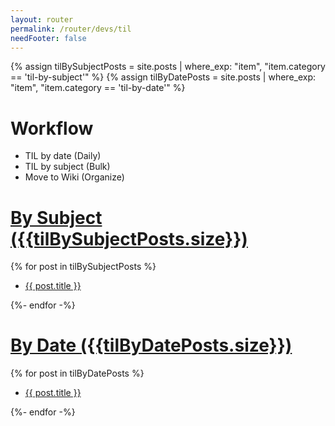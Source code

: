 ```yaml
---
layout: router
permalink: /router/devs/til
needFooter: false
---
```


<style>

</style>

{% assign tilBySubjectPosts = site.posts | where_exp: "item", "item.category == 'til-by-subject'" %}
{% assign tilByDatePosts = site.posts | where_exp: "item", "item.category == 'til-by-date'" %}

<div class="layout--center-focused" style="min-height: 100vh; padding: 0">
  <div class="category-and-tag-filter">
      <div>
        <h1>Workflow</h1>
        <ul>
          <li>TIL by date (Daily)</li>
          <li>TIL by subject (Bulk)</li>
          <li>Move to Wiki (Organize)</li>
        </ul>
      </div>
      <div>
        <h1>
          <a href="by-subject">By Subject ({{tilBySubjectPosts.size}})</a>
        </h1>
        {% for post in tilBySubjectPosts %}
        <div>
          <ul>
            <li>
              <a href="{{ post.url }}"> {{ post.title }}</a>
            </li>
          </ul>
        </div>
        {%- endfor -%}
      </div>
      <div>
        <h1>
          <a href="by-date">By Date ({{tilByDatePosts.size}})</a>
        </h1>
        {% for post in tilByDatePosts %}
        <div>
          <ul>
            <li>
              <a href="{{ post.url }}"> {{ post.title }}</a>
            </li>
          </ul>
        </div>
        {%- endfor -%}
      </div>
  </div>
</div>

<!-- <div>
    <h1>Subject 별 분류</h1>
    <ul>
      <li>
        <a href="css">CSS에 속한 글들</a>
      </li>
      <li>
        <a href="vue">Vue에 속한 글들</a>
      </li>
    </ul>
  </div> -->
